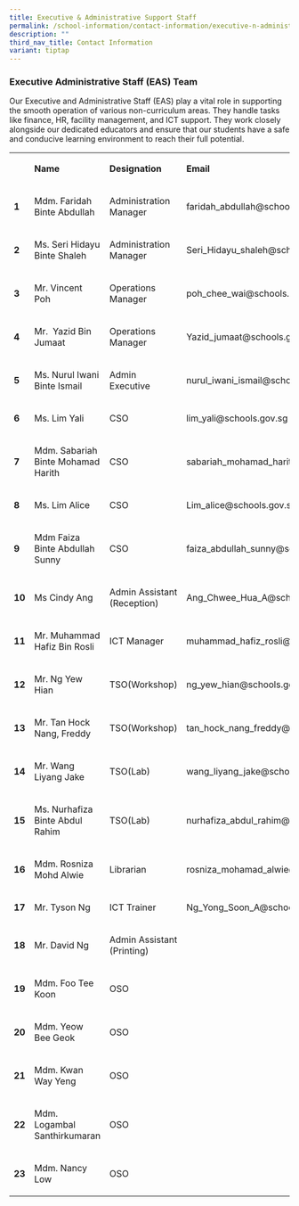 ```yaml
---
title: Executive & Administrative Support Staff
permalink: /school-information/contact-information/executive-n-administrative-support-staff/
description: ""
third_nav_title: Contact Information
variant: tiptap
---
```

<h3>Executive Administrative Staff (EAS) Team</h3>
<p>Our Executive and Administrative Staff (EAS) play a vital role in supporting
the smooth operation of various non-curriculum areas. They handle tasks
like finance, HR, facility management, and ICT support. They work closely
alongside our dedicated educators and ensure that our students have a safe
and conducive learning environment to reach their full potential.</p>
<table style="minWidth: 100px">
<colgroup>
<col>
<col>
<col>
<col>
</colgroup>
<tbody>
<tr>
<td rowspan="1" colspan="1">
<p></p>
</td>
<td rowspan="1" colspan="1">
<p><strong>Name</strong>
</p>
</td>
<td rowspan="1" colspan="1">
<p><strong>Designation</strong>
</p>
</td>
<td rowspan="1" colspan="1">
<p><strong>Email</strong>
</p>
</td>
</tr>
<tr>
<td rowspan="1" colspan="1">
<p><strong>1</strong>
</p>
</td>
<td rowspan="1" colspan="1">
<p>Mdm. Faridah Binte Abdullah</p>
</td>
<td rowspan="1" colspan="1">
<p>Administration Manager</p>
</td>
<td rowspan="1" colspan="1">
<p>faridah_abdullah@schools.gov.sg</p>
</td>
</tr>
<tr>
<td rowspan="1" colspan="1">
<p><strong>2</strong>
</p>
</td>
<td rowspan="1" colspan="1">
<p>Ms. Seri Hidayu Binte Shaleh</p>
</td>
<td rowspan="1" colspan="1">
<p>Administration Manager</p>
</td>
<td rowspan="1" colspan="1">
<p>Seri_Hidayu_shaleh@schools.gov.sg</p>
</td>
</tr>
<tr>
<td rowspan="1" colspan="1">
<p><strong>3</strong>
</p>
</td>
<td rowspan="1" colspan="1">
<p>Mr. Vincent Poh</p>
</td>
<td rowspan="1" colspan="1">
<p>Operations Manager</p>
</td>
<td rowspan="1" colspan="1">
<p>poh_chee_wai@schools.go.sg</p>
</td>
</tr>
<tr>
<td rowspan="1" colspan="1">
<p><strong>4</strong>
</p>
</td>
<td rowspan="1" colspan="1">
<p>Mr.&nbsp;&nbsp;Yazid Bin Jumaat</p>
</td>
<td rowspan="1" colspan="1">
<p>Operations Manager</p>
</td>
<td rowspan="1" colspan="1">
<p>Yazid_jumaat@schools.gov.sg</p>
</td>
</tr>
<tr>
<td rowspan="1" colspan="1">
<p><strong>5</strong>
</p>
</td>
<td rowspan="1" colspan="1">
<p>Ms. Nurul Iwani Binte Ismail</p>
</td>
<td rowspan="1" colspan="1">
<p>Admin Executive</p>
</td>
<td rowspan="1" colspan="1">
<p>nurul_iwani_ismail@schools.gov.sg</p>
</td>
</tr>
<tr>
<td rowspan="1" colspan="1">
<p><strong>6</strong>
</p>
</td>
<td rowspan="1" colspan="1">
<p>Ms. Lim Yali</p>
</td>
<td rowspan="1" colspan="1">
<p>CSO</p>
</td>
<td rowspan="1" colspan="1">
<p>lim_yali@schools.gov.sg</p>
</td>
</tr>
<tr>
<td rowspan="1" colspan="1">
<p><strong>7</strong>
</p>
</td>
<td rowspan="1" colspan="1">
<p>Mdm. Sabariah Binte Mohamad Harith</p>
</td>
<td rowspan="1" colspan="1">
<p>CSO</p>
</td>
<td rowspan="1" colspan="1">
<p>sabariah_mohamad_harith@schools.gov.sg</p>
</td>
</tr>
<tr>
<td rowspan="1" colspan="1">
<p><strong>8</strong>
</p>
</td>
<td rowspan="1" colspan="1">
<p>Ms. Lim Alice</p>
</td>
<td rowspan="1" colspan="1">
<p>CSO</p>
</td>
<td rowspan="1" colspan="1">
<p>Lim_alice@schools.gov.sg</p>
</td>
</tr>
<tr>
<td rowspan="1" colspan="1">
<p><strong>9</strong>
</p>
</td>
<td rowspan="1" colspan="1">
<p>Mdm Faiza Binte Abdullah Sunny</p>
</td>
<td rowspan="1" colspan="1">
<p>CSO</p>
</td>
<td rowspan="1" colspan="1">
<p>faiza_abdullah_sunny@schools.gov.sg</p>
</td>
</tr>
<tr>
<td rowspan="1" colspan="1">
<p><strong>10</strong>
</p>
</td>
<td rowspan="1" colspan="1">
<p>Ms Cindy Ang</p>
</td>
<td rowspan="1" colspan="1">
<p>Admin Assistant
<br>(Reception)</p>
</td>
<td rowspan="1" colspan="1">
<p>Ang_Chwee_Hua_A@schools.gov.sg</p>
</td>
</tr>
<tr>
<td rowspan="1" colspan="1">
<p><strong>11</strong>
</p>
</td>
<td rowspan="1" colspan="1">
<p>Mr. Muhammad Hafiz Bin Rosli</p>
</td>
<td rowspan="1" colspan="1">
<p>ICT Manager</p>
</td>
<td rowspan="1" colspan="1">
<p>muhammad_hafiz_rosli@schools.gov.sg</p>
</td>
</tr>
<tr>
<td rowspan="1" colspan="1">
<p><strong>12</strong>
</p>
</td>
<td rowspan="1" colspan="1">
<p>Mr. Ng Yew Hian</p>
</td>
<td rowspan="1" colspan="1">
<p>TSO(Workshop)</p>
</td>
<td rowspan="1" colspan="1">
<p>ng_yew_hian@schools.gov.sg</p>
</td>
</tr>
<tr>
<td rowspan="1" colspan="1">
<p><strong>13</strong>
</p>
</td>
<td rowspan="1" colspan="1">
<p>Mr. Tan Hock Nang, Freddy</p>
</td>
<td rowspan="1" colspan="1">
<p>TSO(Workshop)</p>
</td>
<td rowspan="1" colspan="1">
<p>tan_hock_nang_freddy@schools.gov.sg</p>
</td>
</tr>
<tr>
<td rowspan="1" colspan="1">
<p><strong>14</strong>
</p>
</td>
<td rowspan="1" colspan="1">
<p>Mr. Wang Liyang Jake</p>
</td>
<td rowspan="1" colspan="1">
<p>TSO(Lab)</p>
</td>
<td rowspan="1" colspan="1">
<p>wang_liyang_jake@schools.gov.sg</p>
</td>
</tr>
<tr>
<td rowspan="1" colspan="1">
<p><strong>15</strong>
</p>
</td>
<td rowspan="1" colspan="1">
<p>Ms. Nurhafiza Binte Abdul Rahim</p>
</td>
<td rowspan="1" colspan="1">
<p>TSO(Lab)</p>
</td>
<td rowspan="1" colspan="1">
<p>nurhafiza_abdul_rahim@schools.gov.sg</p>
</td>
</tr>
<tr>
<td rowspan="1" colspan="1">
<p><strong>16</strong>
</p>
</td>
<td rowspan="1" colspan="1">
<p>Mdm. Rosniza Mohd Alwie</p>
</td>
<td rowspan="1" colspan="1">
<p>Librarian</p>
</td>
<td rowspan="1" colspan="1">
<p>rosniza_mohamad_alwie@schools.gov.sg</p>
</td>
</tr>
<tr>
<td rowspan="1" colspan="1">
<p><strong>17</strong>
</p>
</td>
<td rowspan="1" colspan="1">
<p>Mr. Tyson Ng</p>
</td>
<td rowspan="1" colspan="1">
<p>ICT Trainer</p>
</td>
<td rowspan="1" colspan="1">
<p>Ng_Yong_Soon_A@schools.gov.sg</p>
</td>
</tr>
<tr>
<td rowspan="1" colspan="1">
<p><strong>18</strong>
</p>
</td>
<td rowspan="1" colspan="1">
<p>Mr. David Ng</p>
</td>
<td rowspan="1" colspan="1">
<p>Admin Assistant (Printing)</p>
</td>
<td rowspan="1" colspan="1">
<p>&nbsp;</p>
</td>
</tr>
<tr>
<td rowspan="1" colspan="1">
<p><strong>19</strong>
</p>
</td>
<td rowspan="1" colspan="1">
<p>Mdm. Foo Tee Koon</p>
</td>
<td rowspan="1" colspan="1">
<p>OSO</p>
</td>
<td rowspan="1" colspan="1">
<p>&nbsp;</p>
</td>
</tr>
<tr>
<td rowspan="1" colspan="1">
<p><strong>20</strong>
</p>
</td>
<td rowspan="1" colspan="1">
<p>Mdm. Yeow Bee Geok</p>
</td>
<td rowspan="1" colspan="1">
<p>OSO</p>
</td>
<td rowspan="1" colspan="1">
<p>&nbsp;</p>
</td>
</tr>
<tr>
<td rowspan="1" colspan="1">
<p><strong>21</strong>
</p>
</td>
<td rowspan="1" colspan="1">
<p>Mdm. Kwan Way Yeng</p>
</td>
<td rowspan="1" colspan="1">
<p>OSO</p>
</td>
<td rowspan="1" colspan="1">
<p>&nbsp;</p>
</td>
</tr>
<tr>
<td rowspan="1" colspan="1">
<p><strong>22</strong>
</p>
</td>
<td rowspan="1" colspan="1">
<p>Mdm. Logambal Santhirkumaran</p>
</td>
<td rowspan="1" colspan="1">
<p>OSO</p>
</td>
<td rowspan="1" colspan="1">
<p>&nbsp;</p>
</td>
</tr>
<tr>
<td rowspan="1" colspan="1">
<p><strong>23</strong>
</p>
</td>
<td rowspan="1" colspan="1">
<p>Mdm. Nancy Low</p>
</td>
<td rowspan="1" colspan="1">
<p>OSO</p>
</td>
<td rowspan="1" colspan="1">
<p>&nbsp;</p>
</td>
</tr>
</tbody>
</table>
<p></p>